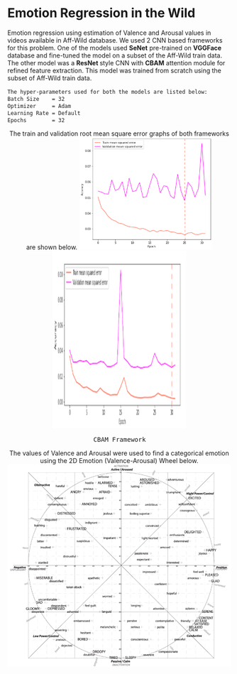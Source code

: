 # Emotion Regression in the Wild
Emotion regression using estimation of Valence and Arousal values in videos available in Aff-Wild database. 
We used 2 CNN based frameworks for this problem. 
One of the models used <b> SeNet</b> pre-trained on <b>VGGFace</b> database and fine-tuned the model on a subset of the Aff-Wild train data. The other model was a <b> ResNet </b> style CNN with <b>CBAM</b> attention module for refined feature extraction. This model was trained from scratch using the subset of Aff-Wild train data.
```
The hyper-parameters used for both the models are listed below:
Batch Size    = 32
Optimizer     = Adam
Learning Rate = Default
Epochs        = 32
```
<p align="center">
The train and validation root mean square error graphs of both frameworks are shown below.
  
<img width=300 src='https://github.com/A-Janj/Emotion-Regression-in-the-Wild/blob/main/resources/CBAM_results.png'/>
<img width=300 height=400 src='https://github.com/A-Janj/Emotion-Regression-in-the-Wild/blob/main/resources/VGG_results.png'/>
<pre>                       CBAM Framework                                   Transfer Learning Framework </pre>
</p>
<p align="center">
The values of Valence and Arousal were used to find a categorical emotion using the 2D Emotion (Valence-Arousal) Wheel below.
<img src='https://github.com/A-Janj/Emotion-Regression-in-the-Wild/blob/main/resources/2D%20Emotion%20Wheel.png'/>
  </p>
